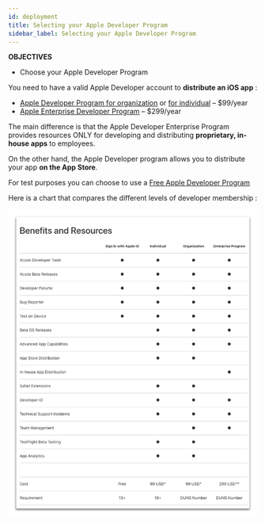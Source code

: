 ```yaml
---
id: deployment
title: Selecting your Apple Developer Program
sidebar_label: Selecting your Apple Developer Program
---
```


<div class = "objectives">
<b>OBJECTIVES</b>

* Choose your Apple Developer Program
</div>


You need to have a valid Apple Developer account to <b>distribute an iOS app</b> :

* [Apple Developer Program for organization](register-apple-developer-program-organization.html) or [for individual](register-apple-developer-program-individual.html) – $99/year 
* [Apple Enterprise Developer Program](register-apple-developer-enterprise-program.html) – $299/year

The main difference is that the Apple Developer Enterprise Program provides resources ONLY for developing and distributing <b>proprietary, in-house apps</b> to employees.

On the other hand, the Apple Developer program allows you to distribute your app <b>on the App Store</b>.

For test purposes you can choose to use a [Free Apple Developer Program](free-developer-account.html)

Here is a chart that compares the different levels of developer membership :

![alt-text](assets/test-build/FreeTestingAppleDeveloperAccount.png)